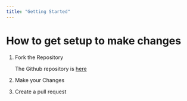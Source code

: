 ```yaml
---
title: "Getting Started"
---
```


# How to get setup to make changes

1. Fork the Repository 

    The Github repository is [here](https://github.com/Gabe-LSN/cyberfreedom.ca)
2. Make your Changes
3. Create a pull request